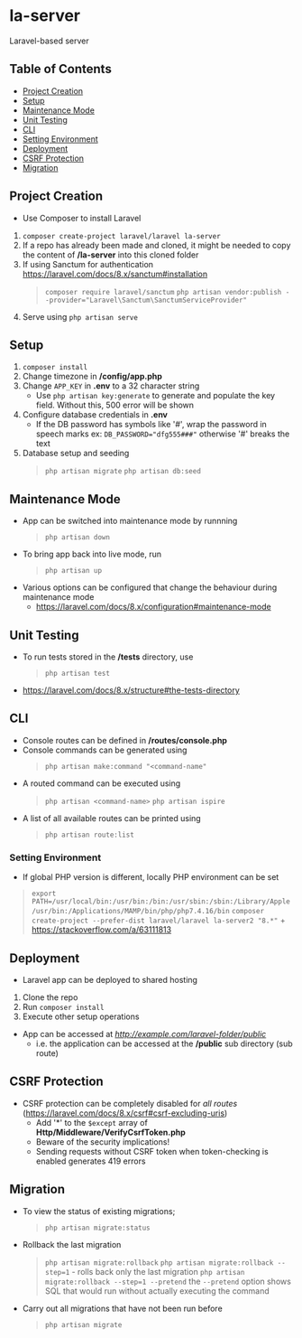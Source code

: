 # la-server
Laravel-based server

## Table of Contents

* [Project Creation](#project-creation)
* [Setup](#setup)
* [Maintenance Mode](#maintenance-mode)
* [Unit Testing](#unit-testing)
* [CLI](#cli)
* [Setting Environment](#setting-environment)
* [Deployment](#deployment)
* [CSRF Protection](#csrf-protection)
* [Migration](#migration)

## Project Creation
* Use Composer to install Laravel
1. `composer create-project laravel/laravel la-server`
2. If a repo has already been made and cloned, it might be needed to copy the content of __/la-server__ into this cloned folder
3. If using Sanctum for authentication https://laravel.com/docs/8.x/sanctum#installation
    > `composer require laravel/sanctum`
    > `php artisan vendor:publish --provider="Laravel\Sanctum\SanctumServiceProvider"`
4. Serve using `php artisan serve`

## Setup
1. `composer install`
2. Change timezone in __/config/app.php__
3. Change `APP_KEY` in __.env__ to a 32 character string
    + Use `php artisan key:generate` to generate and populate the key field. Without this, 500 error will be shown
4. Configure database credentials in __.env__
    + If the DB password has symbols like '#', wrap the password in speech marks ex: `DB_PASSWORD="dfg555###"` otherwise '#' breaks the text
5. Database setup and seeding
    > `php artisan migrate`
    > `php artisan db:seed`

## Maintenance Mode
* App can be switched into maintenance mode by runnning
    > `php artisan down`
* To bring app back into live mode, run
    > `php artisan up`
* Various options can be configured that change the behaviour during maintenance mode
    + https://laravel.com/docs/8.x/configuration#maintenance-mode

## Unit Testing
* To run tests stored in the __/tests__ directory, use
    > `php artisan test`
* https://laravel.com/docs/8.x/structure#the-tests-directory

## CLI
* Console routes can be defined in __/routes/console.php__
* Console commands can be generated using
    > `php artisan make:command "<command-name"`
* A routed command can be executed using
    > `php artisan <command-name>`
    > `php artisan ispire`
* A list of all available routes can be printed using
    > `php artisan route:list`

### Setting Environment
* If global PHP version is different, locally PHP environment can be set
> `export PATH=/usr/local/bin:/usr/bin:/bin:/usr/sbin:/sbin:/Library/Apple/usr/bin:/Applications/MAMP/bin/php/php7.4.16/bin`
> `composer create-project --prefer-dist laravel/laravel la-server2 "8.*"`
    + https://stackoverflow.com/a/63111813

## Deployment
* Laravel app can be deployed to shared hosting
1. Clone the repo
2. Run `composer install`
3. Execute other setup operations
* App can be accessed at _http://example.com/laravel-folder/public_
    + i.e. the application can be accessed at the __/public__ sub directory (sub route)

## CSRF Protection
* CSRF protection can be completely disabled for *all routes* (https://laravel.com/docs/8.x/csrf#csrf-excluding-uris)
    + Add '*' to the `$except` array of __Http/Middleware/VerifyCsrfToken.php__
    + Beware of the security implications!
    + Sending requests without CSRF token when token-checking is enabled generates 419 errors

## Migration
* To view the status of existing migrations;
    > `php artisan migrate:status`
* Rollback the last migration
    > `php artisan migrate:rollback`
    > `php artisan migrate:rollback --step=1` - rolls back only the last migration
    > `php artisan migrate:rollback --step=1 --pretend` the `--pretend` option shows SQL that would run without actually executing the command
* Carry out all migrations that have not been run before
    > `php artisan migrate`

